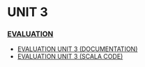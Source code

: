 # UNIT 3

### [EVALUATION](https://github.com/sebastiansandovalcastro/BigData/blob/unit3/evaluation)

- [EVALUATION UNIT 3 (DOCUMENTATION)](https://github.com/sebastiansandovalcastro/BigData/blob/unit3/evaluation/evaluationUnit3.md)
- [EVALUATION UNIT 3 (SCALA CODE)](https://github.com/sebastiansandovalcastro/BigData/blob/unit3/evaluation/evaluationUnit3.scala)